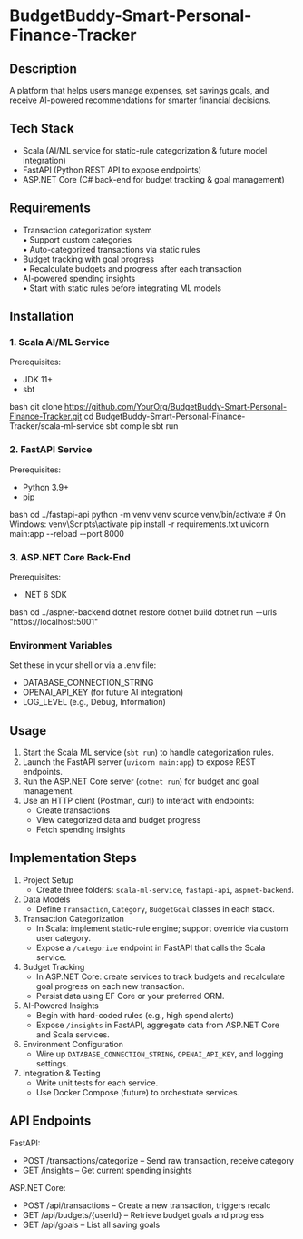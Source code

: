 # BudgetBuddy-Smart-Personal-Finance-Tracker

Description
-----------
A platform that helps users manage expenses, set savings goals, and receive AI-powered recommendations for smarter financial decisions.

## Tech Stack
- Scala (AI/ML service for static-rule categorization & future model integration)
- FastAPI (Python REST API to expose endpoints)
- ASP.NET Core (C# back-end for budget tracking & goal management)

## Requirements
- Transaction categorization system  
  • Support custom categories  
  • Auto-categorized transactions via static rules
- Budget tracking with goal progress  
  • Recalculate budgets and progress after each transaction
- AI-powered spending insights  
  • Start with static rules before integrating ML models

## Installation

### 1. Scala AI/ML Service
Prerequisites:
- JDK 11+
- sbt

bash
git clone https://github.com/YourOrg/BudgetBuddy-Smart-Personal-Finance-Tracker.git
cd BudgetBuddy-Smart-Personal-Finance-Tracker/scala-ml-service
sbt compile
sbt run


### 2. FastAPI Service
Prerequisites:
- Python 3.9+
- pip

bash
cd ../fastapi-api
python -m venv venv
source venv/bin/activate      # On Windows: venv\Scripts\activate
pip install -r requirements.txt
uvicorn main:app --reload --port 8000


### 3. ASP.NET Core Back-End
Prerequisites:
- .NET 6 SDK

bash
cd ../aspnet-backend
dotnet restore
dotnet build
dotnet run --urls "https://localhost:5001"


### Environment Variables
Set these in your shell or via a .env file:
- DATABASE_CONNECTION_STRING  
- OPENAI_API_KEY (for future AI integration)
- LOG_LEVEL (e.g., Debug, Information)

## Usage
1. Start the Scala ML service (`sbt run`) to handle categorization rules.
2. Launch the FastAPI server (`uvicorn main:app`) to expose REST endpoints.
3. Run the ASP.NET Core server (`dotnet run`) for budget and goal management.
4. Use an HTTP client (Postman, curl) to interact with endpoints:
   - Create transactions
   - View categorized data and budget progress
   - Fetch spending insights

## Implementation Steps
1. Project Setup
   - Create three folders: `scala-ml-service`, `fastapi-api`, `aspnet-backend`.
2. Data Models
   - Define `Transaction`, `Category`, `BudgetGoal` classes in each stack.
3. Transaction Categorization
   - In Scala: implement static-rule engine; support override via custom user category.
   - Expose a `/categorize` endpoint in FastAPI that calls the Scala service.
4. Budget Tracking
   - In ASP.NET Core: create services to track budgets and recalculate goal progress on each new transaction.
   - Persist data using EF Core or your preferred ORM.
5. AI-Powered Insights
   - Begin with hard-coded rules (e.g., high spend alerts)
   - Expose `/insights` in FastAPI, aggregate data from ASP.NET Core and Scala services.
6. Environment Configuration
   - Wire up `DATABASE_CONNECTION_STRING`, `OPENAI_API_KEY`, and logging settings.
7. Integration & Testing
   - Write unit tests for each service.
   - Use Docker Compose (future) to orchestrate services.

## API Endpoints

FastAPI:
- POST /transactions/categorize   – Send raw transaction, receive category
- GET  /insights                 – Get current spending insights

ASP.NET Core:
- POST /api/transactions         – Create a new transaction, triggers recalc
- GET  /api/budgets/{userId}     – Retrieve budget goals and progress
- GET  /api/goals                – List all saving goals